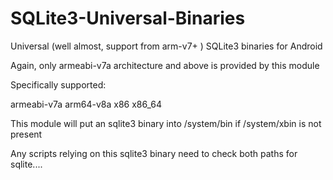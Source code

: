 # SQLite3-Universal-Binaries
Universal (well almost, support from arm-v7+ ) SQLite3 binaries for Android

Again, only armeabi-v7a architecture and above is provided by this module

Specifically supported:

armeabi-v7a
arm64-v8a
x86
x86_64

This module will put an sqlite3 binary into /system/bin if /system/xbin is not present

Any scripts relying on this sqlite3 binary need to check both paths for sqlite....


